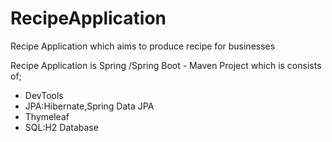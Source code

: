 # RecipeApplication
Recipe Application which aims to produce recipe for businesses


Recipe Application is Spring /Spring Boot - Maven Project which is consists of;

- DevTools
- JPA:Hibernate,Spring Data JPA
- Thymeleaf
- SQL:H2 Database
